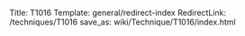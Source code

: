 Title: T1016
Template: general/redirect-index
RedirectLink: /techniques/T1016
save_as: wiki/Technique/T1016/index.html